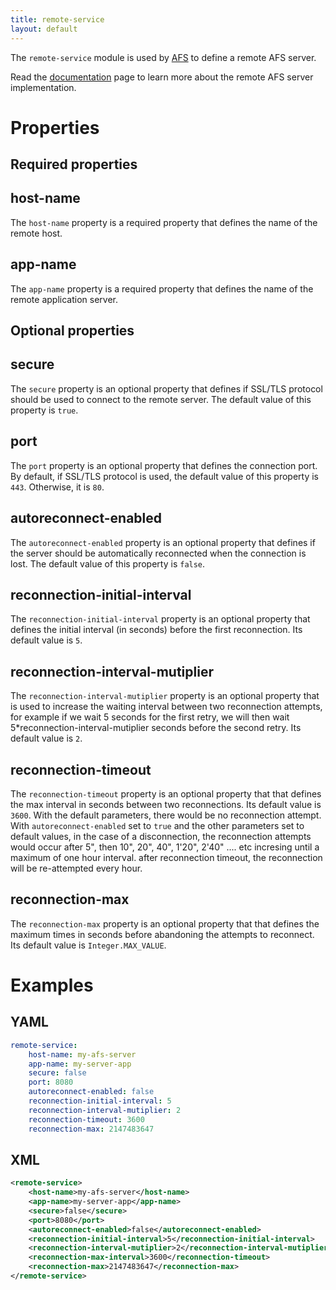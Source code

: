```yaml
---
title: remote-service
layout: default
---
```


The `remote-service` module is used by [AFS]() to define a remote AFS server.

Read the [documentation]() page to learn more about the remote AFS server implementation.

# Properties

## Required properties

## host-name

The `host-name` property is a required property that defines the name of the remote host.

## app-name

The `app-name` property is a required property that defines the name of the remote application server.

## Optional properties

## secure

The `secure` property is an optional property that defines if SSL/TLS protocol should be used
to connect to the remote server. The default value of this property is `true`.

## port

The `port` property is an optional property that defines the connection port. By default, if SSL/TLS protocol
is used, the default value of this property is `443`. Otherwise, it is `80`.

## autoreconnect-enabled

The `autoreconnect-enabled` property is an optional property that defines if the server should be automatically reconnected when the connection is lost. The default value of this property is `false`.

## reconnection-initial-interval

The `reconnection-initial-interval` property is an optional property that defines the initial interval (in seconds) before the first reconnection. Its default value is `5`.

## reconnection-interval-mutiplier

The `reconnection-interval-mutiplier` property is an optional property that is used to increase the waiting interval between two reconnection attempts, for example if we wait 5 seconds for the first retry, we will then wait 5*reconnection-interval-mutiplier seconds before the second retry. Its default value is `2`.

## reconnection-timeout

The `reconnection-timeout` property is an optional property that that defines the max interval in seconds between two reconnections. Its default value is `3600`.
With the default parameters, there would be no reconnection attempt.
With `autoreconnect-enabled` set to `true` and the other parameters set to default values, in the case of a disconnection, the reconnection attempts would occur after 5", then 10", 20", 40", 1'20", 2'40" .... etc incresing until a maximum of one hour interval. after reconnection timeout, the reconnection will be re-attempted every hour.

## reconnection-max

The `reconnection-max` property is an optional property that that defines the maximum times in seconds before abandoning the attempts to reconnect. Its default value is `Integer.MAX_VALUE`.
   
# Examples

## YAML
```yaml
remote-service:
    host-name: my-afs-server
    app-name: my-server-app
    secure: false
    port: 8080
    autoreconnect-enabled: false
    reconnection-initial-interval: 5
    reconnection-interval-mutiplier: 2
    reconnection-timeout: 3600
    reconnection-max: 2147483647
```

## XML
```xml
<remote-service>
    <host-name>my-afs-server</host-name>
    <app-name>my-server-app</app-name>
    <secure>false</secure>
    <port>8080</port>
    <autoreconnect-enabled>false</autoreconnect-enabled>
    <reconnection-initial-interval>5</reconnection-initial-interval>
    <reconnection-interval-mutiplier>2</reconnection-interval-mutiplier>
    <reconnection-max-interval>3600</reconnection-timeout>
    <reconnection-max>2147483647</reconnection-max>
</remote-service>
```
